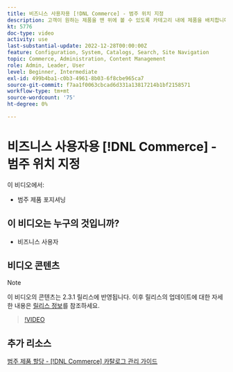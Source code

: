 ```yaml
---
title: 비즈니스 사용자용 [!DNL Commerce] - 범주 위치 지정
description: 고객이 원하는 제품을 맨 위에 볼 수 있도록 카테고리 내에 제품을 배치합니다.
kt: 5776
doc-type: video
activity: use
last-substantial-update: 2022-12-28T00:00:00Z
feature: Configuration, System, Catalogs, Search, Site Navigation
topic: Commerce, Administration, Content Management
role: Admin, Leader, User
level: Beginner, Intermediate
exl-id: 499b4ba1-c0b3-4961-8b03-6f8cbe965ca7
source-git-commit: f7aa1f0063cbcad6d331a13817214b1bf2158571
workflow-type: tm+mt
source-wordcount: '75'
ht-degree: 0%

---
```


# 비즈니스 사용자용 [!DNL Commerce] - 범주 위치 지정

이 비디오에서:

- 범주 제품 포지셔닝

## 이 비디오는 누구의 것입니까?

- 비즈니스 사용자

## 비디오 콘텐츠

>[!NOTE]
>
>이 비디오의 콘텐츠는 2.3.1 릴리스에 반영됩니다. 이후 릴리스의 업데이트에 대한 자세한 내용은 [릴리스 정보](https://experienceleague.adobe.com/docs/commerce-operations/release/notes/overview.html?lang=ko)를 참조하세요.

>[!VIDEO](https://video.tv.adobe.com/v/36187?quality=12&learn=on)

## 추가 리소스

[범주 제품 할당 - [!DNL Commerce] 카탈로그 관리 가이드](https://experienceleague.adobe.com/docs/commerce-admin/catalog/categories/products-in-category/categories-product-assignments.html?lang=ko)
